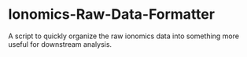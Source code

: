 # Ionomics-Raw-Data-Formatter
 A script to quickly organize the raw ionomics data into something more useful for downstream analysis.
